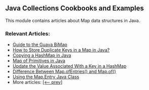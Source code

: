 ## Java Collections Cookbooks and Examples

This module contains articles about Map data structures in Java.

### Relevant Articles: 
- [Guide to the Guava BiMap](https://www.baeldung.com/guava-bimap)
- [How to Store Duplicate Keys in a Map in Java?](https://www.baeldung.com/java-map-duplicate-keys)
- [Copying a HashMap in Java](https://www.baeldung.com/java-copy-hashmap)
- [Map of Primitives in Java](https://www.baeldung.com/java-map-primitives)
- [Update the Value Associated With a Key in a HashMap](https://www.baeldung.com/java-hashmap-update-value-by-key)
- [Difference Between Map.ofEntries() and Map.of()](https://www.baeldung.com/map-ofentries-and-map-of)
- [Using the Map.Entry Java Class](https://www.baeldung.com/java-map-entry)
- More articles: [[<-- prev]](../core-java-collections-maps-8)
